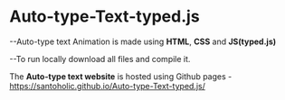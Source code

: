 # Auto-type-Text-typed.js

--Auto-type text Animation is made using **HTML**, **CSS** and **JS(typed.js)**

--To run locally download all files and compile it.

The **Auto-type text website** is hosted using Github pages - https://santoholic.github.io/Auto-type-Text-typed.js/
